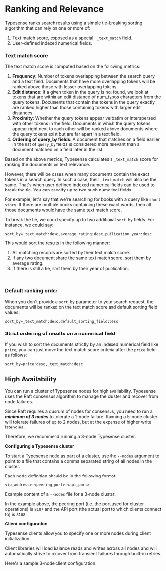 # Ranking and Relevance

Typesense ranks search results using a simple tie-breaking sorting algorithm that can rely on one or more of:

1. Text match score, exposed as a special ` _text_match` field.
2. User-defined indexed numerical fields.

### Text match score
The text match score is computed based on the following metrics:

1. **Frequency**: Number of tokens overlapping between the search query and a text field. Documents that have more overlapping tokens will be ranked above those with lesser overlapping tokens.
2. **Edit distance**: If a given token in the query is not found, we look at tokens that are within an edit distance of num_typos characters from the query tokens. Documents that contain the tokens in the query exactly are ranked higher than those containing tokens with larger edit distances.
3. **Proximity**: Whether the query tokens appear verbatim or interspersed with other tokens in the field. Documents in which the query tokens appear right next to each other will be ranked above documents where the query tokens exist but are far apart in a text field.
4. **Ordering of query_by fields**: A document that matches on a field earlier in the list of `query_by` fields is considered more relevant than a document matched on a field later in the list.

Based on the above metrics, Typesense calculates a `_text_match` score for ranking the documents on text relevance.

However, there will be cases when many documents contain the exact tokens in a search query. In such a case, their `_text_match` will also be the same. That's when user-defined indexed numerical fields can be used to break the tie. You can specify up to two such numerical fields.

For example, let's say that we're searching for books with a query like `short story`. If there are multiple books containing these exact words, then all those documents would have the same text match score.

To break the tie, we could specify up to two additional `sort_by` fields. For instance, we could say:

`sort_by=_text_match:desc,average_rating:desc,publication_year:desc`

This would sort the results in the following manner:

1. All matching records are sorted by their text match score.
2. If any two document share the same text match score, sort them by average rating.
3. If there is still a tie, sort them by their year of publication.
<br>

### Default ranking order
When you don't provide a `sort_by` parameter to your search request, the documents will be ranked on the text match score and default sorting field values:

`sort_by=_text_match:desc,default_sorting_field:desc`

### Strict ordering of results on a numerical field
If you wish to sort the documents strictly by an indexed numerical field like `price`, you can just move the text match score criteria after the `price` field as follows:

`sort_by=price:desc,_text_match:desc`

## High Availability
You can run a cluster of Typesense nodes for high availability. Typesense uses the Raft consensus algorithm to manage the cluster and recover from node failures.

Since Raft requires a quorum of nodes for consensus, you need to run a ***minimum of 3 nodes*** to tolerate a 1-node failure. Running a 5-node cluster will tolerate failures of up to 2 nodes, but at the expense of higher write latencies.

Therefore, we recommend running a 3-node Typesense cluster.

**Configuring a Typesense cluster**

To start a Typesense node as part of a cluster, use the `--nodes` argument to point to a file that contains a comma separated string of all nodes in the cluster.

Each node definition should be in the following format:

`<ip_address>:<peering_port>:<api_port>`

Example content of a `--nodes` file for a 3-node cluster:

<Tabs :tabs="['Config']">
  <template v-slot:Config>

```
192.168.12.1:8107:8108,192.168.12.2:8107:8108,192.168.12.3:8107:8108
```

  </template>
</Tabs>

In the example above, the peering port (i.e. the port used for cluster operations) is `8107` and the API port (the actual port to which clients connect to) is `8108`.

**Client configuration**

Typesense clients allow you to specify one or more nodes during client initialization.

Client libraries will load balance reads and writes across all nodes and will automatically strive to recover from transient failures through built-in retries.

Here's a sample 3-node client configuration:

<Tabs :tabs="['Ruby','Python','JavaScript']">
  <template v-slot:Ruby>

```rb
require 'typesense'

client = Typesense::Client.new(
  nodes: [
    {
      host:     '192.168.0.50',
      port:     443,
      protocol: 'https'
    },
    {
      host:     '192.168.0.51',
      port:     443,
      protocol: 'https'
    },
    {
      host:     '192.168.0.52',
      port:     443,
      protocol: 'https'
    }
  ],
  api_key:  '<API_KEY>',
  connection_timeout_seconds: 2
)
```

  </template>
  <template v-slot:Python>

```py
import typesense

client = typesense.Client({
  'nodes': [
    {
      host:     '192.168.0.50',
      port:     443,
      protocol: 'https'
    },
    {
      host:     '192.168.0.51',
      port:     443,
      protocol: 'https'
    },
    {
      host:     '192.168.0.52',
      port:     443,
      protocol: 'https'
    }
  ],
  'api_key': '<API_KEY>',
  'connection_timeout_seconds': 2
})
```

  </template>
  <template v-slot:JavaScript>

```js
let client = new Typesense.Client({
  'nodes': [
    {
      host:     '192.168.0.50',
      port:     443,
      protocol: 'https'
    },
    {
      host:     '192.168.0.51',
      port:     443,
      protocol: 'https'
    },
    {
      host:     '192.168.0.52',
      port:     443,
      protocol: 'https'
    }
  ],
  'apiKey': '<API_KEY>',
  'connectionTimeoutSeconds': 2
})
```

  </template>
</Tabs>